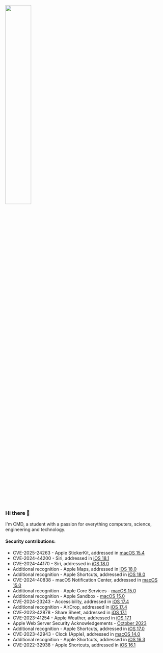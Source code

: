 <img src="https://github.com/user-attachments/assets/ec96aeb7-6db6-4ed8-96cc-14b32705e08e" width="40%"/><br/>

### Hi there 👋
I'm CMD, a student with a passion for everything computers, science, engineering and technology.

#### Security contributions: 
- CVE-2025-24263 - Apple StickerKit, addressed in [macOS 15.4](https://support.apple.com/en-us/122373)
- CVE-2024-44200 - Siri, addressed in [iOS 18.1](https://support.apple.com/en-us/121563)
- CVE-2024-44170 - Siri, addressed in [iOS 18.0](https://support.apple.com/en-us/121250)
- Additional recognition - Apple Maps, addressed in [iOS 18.0](https://support.apple.com/en-us/121250)
- Additional recognition - Apple Shortcuts, addressed in [iOS 18.0](https://support.apple.com/en-us/121250)
- CVE-2024-40838 - macOS Notification Center, addressed in [macOS 15.0](https://support.apple.com/en-us/121238)
- Additional recognition - Apple Core Services - [macOS 15.0](https://support.apple.com/en-us/121238)
- Additional recognition - Apple Sandbox - [macOS 15.0](https://support.apple.com/en-us/121238)
- CVE-2024-23243 - Accessibility, addressed in [iOS 17.4](https://support.apple.com/en-gb/HT214081)
- Additional recognition - AirDrop, addressed in [iOS 17.4](https://support.apple.com/en-gb/HT214081)
- CVE-2023-42878 - Share Sheet, addressed in [iOS 17.1](https://support.apple.com/en-us/HT213982)
- CVE-2023-41254 - Apple Weather, addressed in [iOS 17.1](https://support.apple.com/en-us/HT213984)
- Apple Web Server Security Acknowledgements - [October 2023](https://support.apple.com/en-us/HT201536)
- Additional recognition - Apple Shortcuts, addressed in [iOS 17.0](https://support.apple.com/en-us/HT213938)
- CVE-2023-42943 - Clock (Apple), addressed in [macOS 14.0](https://support.apple.com/en-us/HT213940)
- Additional recognition - Apple Shortcuts, addressed in [iOS 16.3](https://support.apple.com/en-us/HT213606)
- CVE-2022-32938 - Apple Shortcuts, addressed in [iOS 16.1](https://support.apple.com/en-us/HT213489)


